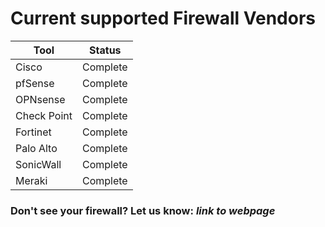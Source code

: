 # Current supported Firewall Vendors

| Tool | Status         | 
|---------|----------------|
| Cisco | Complete | 
| pfSense | Complete    | 
| OPNsense | Complete    | 
| Check Point | Complete |
| Fortinet | Complete |
| Palo Alto | Complete |
| SonicWall | Complete |
| Meraki | Complete |

### Don't see your firewall? Let us know: *link to webpage*
